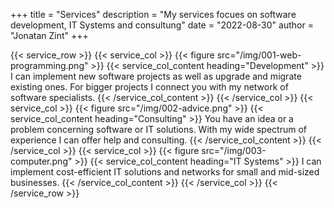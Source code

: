 +++
title = "Services"
description = "My services focues on software development, IT Systems and consultung"
date = "2022-08-30"
author = "Jonatan Zint"
+++

{{< service_row >}}
    {{< service_col >}}
        {{< figure src="/img/001-web-programming.png" >}}
        {{< service_col_content heading="Development" >}}
I can implement new software projects as well as upgrade and migrate existing ones. For bigger
projects I connect you with my network of software specialists.
        {{< /service_col_content >}}
    {{< /service_col >}}
    {{< service_col >}}
        {{< figure src="/img/002-advice.png" >}}
        {{< service_col_content heading="Consulting" >}}
You have an idea or a problem concerning software or IT solutions. With my wide spectrum of experience I can offer
help and consulting.
        {{< /service_col_content >}}
    {{< /service_col >}}
    {{< service_col >}}
        {{< figure src="/img/003-computer.png" >}}
        {{< service_col_content heading="IT Systems" >}}
I can implement cost-efficient IT solutions and networks for small and mid-sized businesses.
        {{< /service_col_content >}}
    {{< /service_col >}}
{{< /service_row >}}